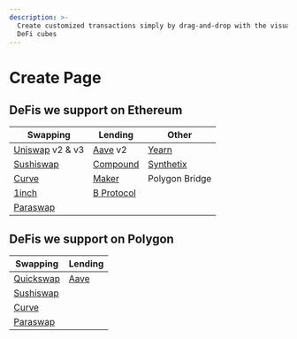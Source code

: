```yaml
---
description: >-
  Create customized transactions simply by drag-and-drop with the visualized
  DeFi cubes
---
```


# Create Page

## DeFis we support on Ethereum

| Swapping                                            | Lending                                  | Other                                 |
| --------------------------------------------------- | ---------------------------------------- | ------------------------------------- |
| [Uniswap](https://uniswap.org/) v2 & v3             | [Aave](https://aave.com/) v2             | [Yearn](https://yearn.finance/#/home) |
| [Sushiswap](https://www.sushi.com/)                 | [Compound](https://compound.finance/)    | [Synthetix](https://synthetix.io/)    |
| [Curve](https://curve.fi/)                          | [Maker](https://makerdao.com/en/)        | Polygon Bridge                        |
| [1inch](https://1inch.io/)                          | [B Protocol](https://www.bprotocol.org/) |                                       |
| [Paraswap](https://paraswap.io/#/?network=ethereum) |                                          |                                       |

## DeFis we support on Polygon

| Swapping                                           | Lending                   |
| -------------------------------------------------- | ------------------------- |
| [Quickswap](https://quickswap.exchange/#/swap)     | [Aave](https://aave.com/) |
| [Sushiswap](https://www.sushi.com/)                |                           |
| [Curve](https://curve.fi/)                         |                           |
| [Paraswap](https://paraswap.io/#/?network=polygon) |                           |

